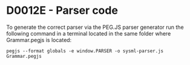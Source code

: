 # D0012E - Parser code

To generate the correct parser via the PEG.JS parser generator run the following command in a terminal located in the same folder where Grammar.pegjs is located:

`pegjs --format globals -e window.PARSER -o sysml-parser.js Grammar.pegjs`